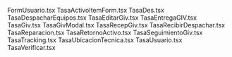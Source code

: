 FormUsuario.tsx
TasaActivoItemForm.tsx
TasaDes.tsx
TasaDespacharEquipos.tsx
TasaEditarGiv.tsx
TasaEntregaGIV.tsx
TasaGiv.tsx
TasaGivModal.tsx
TasaRecepGiv.tsx
TasaRecibirDespachar.tsx
TasaReparacion.tsx
TasaRetornoActivo.tsx
TasaSeguimientoGiv.tsx
TasaTracking.tsx
TasaUbicacionTecnica.tsx
TasaUsuario.tsx
TasaVerificar.tsx
